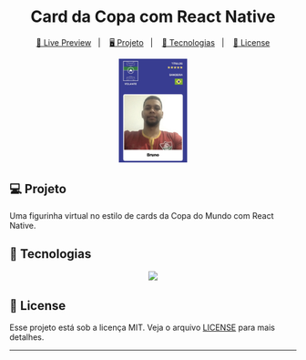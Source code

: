 <h1 align="center">
  Card da Copa com React Native
</h1>

<p align="center">
  <a href="https://cardcopa-brunoh.netlify.app">🔗 Live Preview</a>&nbsp;&nbsp;&nbsp;|&nbsp;&nbsp;&nbsp;
  <a href="#-projeto">🖥️ Projeto</a>&nbsp;&nbsp;&nbsp;|&nbsp;&nbsp;&nbsp;
  <a href="#-tecnologias">🚀 Tecnologias</a>&nbsp;&nbsp;&nbsp;|&nbsp;&nbsp;&nbsp;
  <a href="#-license">📝 License</a>
</p>

<p align="center">
  <img src="./src/assets/image.png" width=120px>
</p>

## 💻 Projeto

Uma figurinha virtual no estilo de cards da Copa do Mundo com React Native.

## 🚀 Tecnologias

<p align="center">
  <img src="https://img.shields.io/badge/react_native-%2320232a.svg?style=for-the-badge&logo=react&logoColor=%2361DAFB">
</p>

## 📝 License

Esse projeto está sob a licença MIT. Veja o arquivo [LICENSE](LICENSE) para mais detalhes.

---
